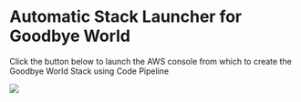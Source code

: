# Automatic Stack Launcher for Goodbye World

Click the button below to launch the AWS console from which to create the Goodbye World Stack using Code Pipeline


[<img src="https://s3.amazonaws.com/cloudformation-examples/cloudformation-launch-stack.png">](https://console.aws.amazon.com/cloudformation/home?region=us-east-1#/stacks/new?stackName=meetupteststack&templateURL=https://s3.amazonaws.com/aws-class-templates/cdsam-main.yaml)